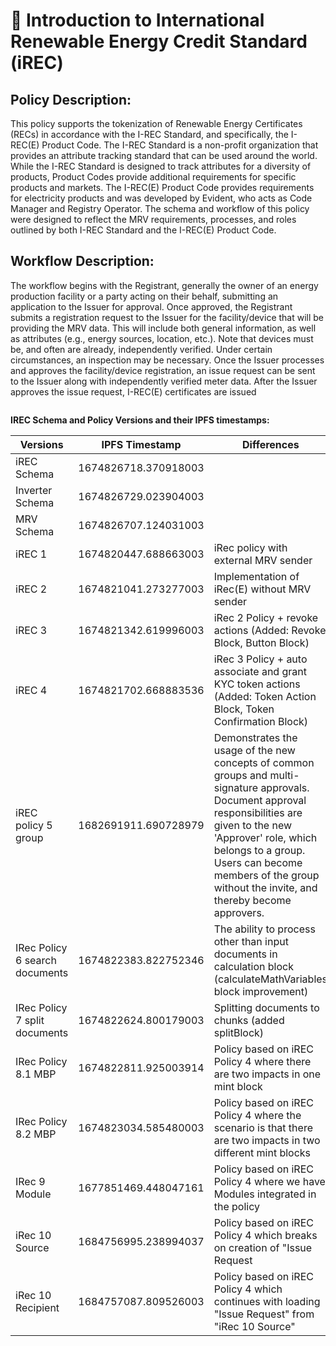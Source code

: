 # 📖 Introduction to International Renewable Energy Credit Standard (iREC)

## **Policy Description**:

This policy supports the tokenization of Renewable Energy Certificates (RECs) in accordance with the I-REC Standard, and specifically, the I-REC(E) Product Code. The I-REC Standard is a non-profit organization that provides an attribute tracking standard that can be used around the world. While the I-REC Standard is designed to track attributes for a diversity of products, Product Codes provide additional requirements for specific products and markets. The I-REC(E) Product Code provides requirements for electricity products and was developed by Evident, who acts as Code Manager and Registry Operator. The schema and workflow of this policy were designed to reflect the MRV requirements, processes, and roles outlined by both I-REC Standard and the I-REC(E) Product Code.

## **Workflow Description**:

The workflow begins with the Registrant, generally the owner of an energy production facility or a party acting on their behalf, submitting an application to the Issuer for approval. Once approved, the Registrant submits a registration request to the Issuer for the facility/device that will be providing the MRV data. This will include both general information, as well as attributes (e.g., energy sources, location, etc.). Note that devices must be, and often are already, independently verified. Under certain circumstances, an inspection may be necessary. Once the Issuer processes and approves the facility/device registration, an issue request can be sent to the Issuer along with independently verified meter data. After the Issuer approves the issue request, I-REC(E) certificates are issued

<figure><img src="../../../.gitbook/assets/Screen Shot 2022-12-12 at 5.00.05 PM.png" alt=""><figcaption></figcaption></figure>

**IREC Schema and Policy Versions and their IPFS timestamps:**

| Versions                       | IPFS Timestamp       | Differences                                                                                                                                                                                                                                                                           |
| ------------------------------ | -------------------- | ------------------------------------------------------------------------------------------------------------------------------------------------------------------------------------------------------------------------------------------------------------------------------------- |
| iREC Schema                    | 1674826718.370918003 |                                                                                                                                                                                                                                                                                       |
| Inverter Schema                | 1674826729.023904003 |                                                                                                                                                                                                                                                                                       |
| MRV Schema                     | 1674826707.124031003 |                                                                                                                                                                                                                                                                                       |
| iREC 1                         | 1674820447.688663003 | iRec policy with external MRV sender                                                                                                                                                                                                                                                  |
| iREC 2                         | 1674821041.273277003 | Implementation of iRec(E) without MRV sender                                                                                                                                                                                                                                          |
| iREC 3                         | 1674821342.619996003 | iRec 2 Policy + revoke actions (Added: Revoke Block, Button Block)                                                                                                                                                                                                                    |
| iREC 4                         | 1674821702.668883536 | iRec 3 Policy + auto associate and grant KYC token actions (Added: Token Action Block, Token Confirmation Block)                                                                                                                                                                      |
| iREC policy 5 group            | 1682691911.690728979 | Demonstrates the usage of the new concepts of common groups and multi-signature approvals. Document approval responsibilities are given to the new 'Approver' role, which belongs to a group. Users can become members of the group without the invite, and thereby become approvers. |
| IRec Policy 6 search documents | 1674822383.822752346 | The ability to process other than input documents in calculation block (calculateMathVariables block improvement)                                                                                                                                                                     |
| IRec Policy 7 split documents  | 1674822624.800179003 | Splitting documents to chunks (added splitBlock)                                                                                                                                                                                                                                      |
| IRec Policy 8.1 MBP            | 1674822811.925003914 | Policy based on iREC Policy 4 where there are two impacts in one mint block                                                                                                                                                                                                           |
| IRec Policy 8.2 MBP            | 1674823034.585480003 | Policy based on iREC Policy 4 where the scenario is that there are two impacts in two different mint blocks                                                                                                                                                                           |
| IRec 9 Module                  | 1677851469.448047161 | Policy based on iREC Policy 4 where we have Modules integrated in the policy                                                                                                                                                                                                          |
| iRec 10 Source                 | 1684756995.238994037 | Policy based on iREC Policy 4 which breaks on creation of "Issue Request                                                                                                                                                                                                              |
| iRec 10 Recipient              | 1684757087.809526003 | Policy based on iREC Policy 4 which continues with loading "Issue Request" from "iRec 10 Source"                                                                                                                                                                                      |
